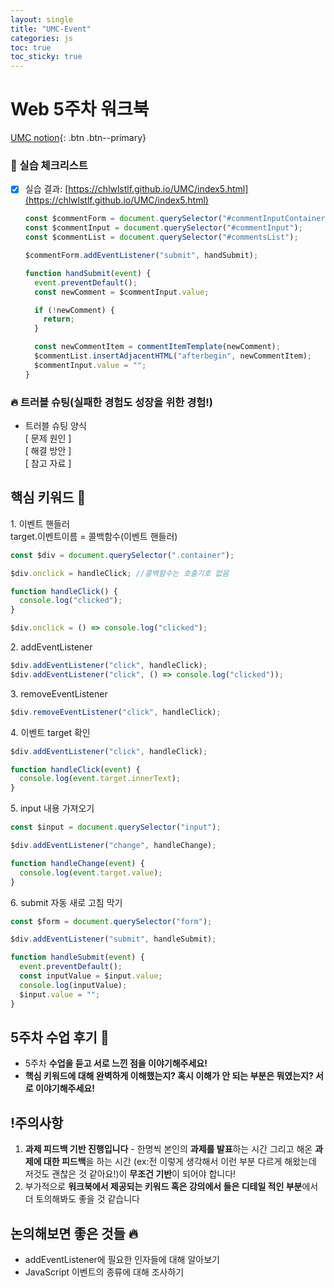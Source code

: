 ```yaml
---
layout: single
title: "UMC-Event"
categories: js
toc: true
toc_sticky: true
---
```


# Web 5주차 워크북

[UMC notion](https://lowly-mochi-a51.notion.site/UMC-in-89620cd2e81e4f458be25e418d9bdec9){: .btn .btn--primary}

### 📝 실습 체크리스트

- [x] 실습 결과: [https://chlwlstlf.github.io/UMC/index5.html](https://chlwlstlf.github.io/UMC/index5.html)

  ```jsx
  const $commentForm = document.querySelector("#commentInputContainer");
  const $commentInput = document.querySelector("#commentInput");
  const $commentList = document.querySelector("#commentsList");

  $commentForm.addEventListener("submit", handSubmit);

  function handSubmit(event) {
    event.preventDefault();
    const newComment = $commentInput.value;

    if (!newComment) {
      return;
    }

    const newCommentItem = commentItemTemplate(newComment);
    $commentList.insertAdjacentHTML("afterbegin", newCommentItem);
    $commentInput.value = "";
  }
  ```

### 🔥 트러블 슈팅(실패한 경험도 성장을 위한 경험!)

- 트러블 슈팅 양식  
  [ 문제 원인 ]  
  [ 해결 방안 ]  
  [ 참고 자료 ]

## 핵심 키워드 🎯

1\. 이벤트 핸들러  
 target.이벤트이름 = 콜백함수(이벤트 핸들러)

```jsx
const $div = document.querySelector(".container");

$div.onclick = handleClick; //콜백함수는 호출기호 없음

function handleClick() {
  console.log("clicked");
}

$div.onclick = () => console.log("clicked");
```

2\. addEventListener

```jsx
$div.addEventListener("click", handleClick);
$div.addEventListener("click", () => console.log("clicked"));
```

3\. removeEventListener

```jsx
$div.removeEventListener("click", handleClick);
```

4\. 이벤트 target 확인

```jsx
$div.addEventListener("click", handleClick);

function handleClick(event) {
  console.log(event.target.innerText);
}
```

5\. input 내용 가져오기

```jsx
const $input = document.querySelector("input");

$div.addEventListener("change", handleChange);

function handleChange(event) {
  console.log(event.target.value);
}
```

6\. submit 자동 새로 고침 막기

```jsx
const $form = document.querySelector("form");

$div.addEventListener("submit", handleSubmit);

function handleSubmit(event) {
  event.preventDefault();
  const inputValue = $input.value;
  console.log(inputValue);
  $input.value = "";
}
```

## 5주차 수업 후기 📢

- 5주차 **수업을 듣고 서로 느낀 점을 이야기해주세요!**
- **핵심 키워드에 대해 완벽하게 이해했는지? 혹시 이해가 안 되는 부분은 뭐였는지?
  서로 이야기해주세요!**

## !주의사항

1. **과제 피드백 기반 진행입니다** - 한명씩 본인의 **과제를 발표**하는 시간 그리고 해온 **과제에 대한 피드백**을 하는 시간 (ex:전 이렇게 생각해서 이런 부분 다르게 해왔는데 저것도 괜찮은 것 같아요!)이 **무조건 기반**이 되어야 합니다!
2. 부가적으로 **워크북에서 제공되는 키워드 혹은 강의에서 들은 디테일 적인 부분**에서 더 토의해봐도 좋을 것 같습니다

## 논의해보면 좋은 것들 🔥

- addEventListener에 필요한 인자들에 대해 알아보기
- JavaScript 이벤트의 종류에 대해 조사하기
